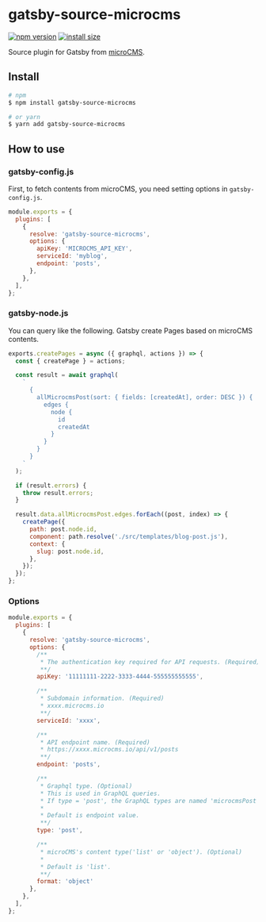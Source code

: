 # gatsby-source-microcms

[![npm version](https://img.shields.io/npm/v/gatsby-source-microcms.svg)](https://www.npmjs.com/package/gatsby-source-microcms)
[![install size](https://packagephobia.now.sh/badge?p=gatsby-source-microcms)](https://packagephobia.now.sh/result?p=gatsby-source-microcms)

Source plugin for Gatsby from [microCMS](https://microcms.io/).

## Install

```sh
# npm
$ npm install gatsby-source-microcms

# or yarn
$ yarn add gatsby-source-microcms
```

## How to use

### gatsby-config.js

First, to fetch contents from microCMS, you need setting options in `gatsby-config.js`.

```js
module.exports = {
  plugins: [
    {
      resolve: 'gatsby-source-microcms',
      options: {
        apiKey: 'MICROCMS_API_KEY',
        serviceId: 'myblog',
        endpoint: 'posts',
      },
    },
  ],
};
```

### gatsby-node.js

You can query like the following. Gatsby create Pages based on microCMS contents.

```js
exports.createPages = async ({ graphql, actions }) => {
  const { createPage } = actions;

  const result = await graphql(
    `
      {
        allMicrocmsPost(sort: { fields: [createdAt], order: DESC }) {
          edges {
            node {
              id
              createdAt
            }
          }
        }
      }
    `
  );

  if (result.errors) {
    throw result.errors;
  }

  result.data.allMicrocmsPost.edges.forEach((post, index) => {
    createPage({
      path: post.node.id,
      component: path.resolve('./src/templates/blog-post.js'),
      context: {
        slug: post.node.id,
      },
    });
  });
};
```

### Options

```js
module.exports = {
  plugins: [
    {
      resolve: 'gatsby-source-microcms',
      options: {
        /**
         * The authentication key required for API requests. (Required)
         **/
        apiKey: '11111111-2222-3333-4444-555555555555',

        /**
         * Subdomain information. (Required)
         * xxxx.microcms.io
         **/
        serviceId: 'xxxx',

        /**
         * API endpoint name. (Required)
         * https://xxxx.microcms.io/api/v1/posts
         **/
        endpoint: 'posts',

        /**
         * Graphql type. (Optional)
         * This is used in GraphQL queries.
         * If type = 'post', the GraphQL types are named 'microcmsPost' and 'allMicrocmsPost'.
         *
         * Default is endpoint value.
         **/
        type: 'post',

        /**
         * microCMS's content type('list' or 'object'). (Optional)
         *
         * Default is 'list'.
         **/
        format: 'object'
      },
    },
  ],
};
```
